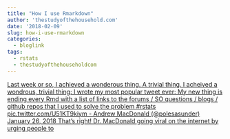 ```yaml
---
title: "How I use Rmarkdown"
author: 'thestudyofthehousehold.com'
date: '2018-02-09'
slug: how-i-use-rmarkdown
categories:
  - bloglink
tags:
  - rstats
  - thestudyofthehouseholdcom
---
```


[Last week or so, I achieved a wonderous thing. A trivial thing. I acheived a wondrous, trivial thing: I wrote my most popular tweet ever: My new thing is ending every Rmd with a list of links to the forums / SO questions / blogs / github repos that I used to solve the problem #rstats pic.twitter.com/U51KT9kiym - Andrew MacDonald (@polesasunder) January 26, 2018 That’s right! Dr. MacDonald going viral on the internet by urging people to<i class="fas fa-external-link-alt"></i>](http://thestudyofthehousehold.com/2018/02/09/2018-02-09-how-i-use-rmarkdown/)

